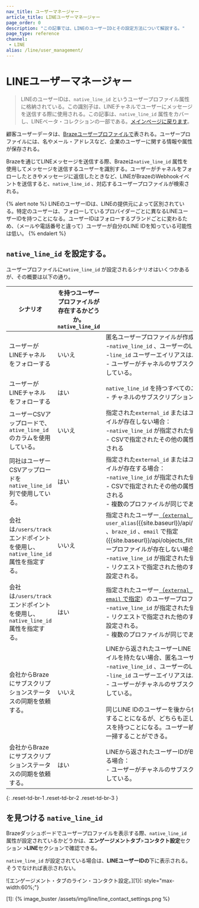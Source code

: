 ```yaml
---
nav_title: ユーザーマネージャー
article_title: LINEユーザーマネージャー
page_order: 0
description: "この記事では、LINEのユーザーIDとその設定方法について解説する。"
page_type: reference
channel:
 - LINE
alias: /line/user_management/
---
```


# LINEユーザーマネージャー

> LINEのユーザーIDは、`native_line_id` というユーザープロファイル属性に格納されている。この識別子は、LINEチャネルでユーザーにメッセージを送信する際に使用される。この記事は、`native_line_id` 属性をカバーし、LINEベータ・コレクションの一部である。[メインページに戻ります](https://www.braze.com/docs/line/)。

顧客ユーザーデータは、[Brazeユーザープロファイルで]({{site.baseurl}}/user_guide/data_and_analytics/user_data_collection/user_profile_lifecycle/)表される。ユーザープロファイルには、名やメール・アドレスなど、企業のユーザーに関する情報や属性が保存される。

Brazeを通じてLINEメッセージを送信する際、Brazeは`native_line_id` 属性を使用してメッセージを送信するユーザーを識別する。ユーザーがチャネルをフォローしたときやメッセージに返信したときなど、LINEがBrazeのWebhookイベントを送信すると、`native_line_id` 、対応するユーザープロファイルが検索される。

{% alert note %}
LINEのユーザーIDは、LINEの提供元によって区別されている。特定のユーザーは、フォローしているプロバイダーごとに異なるLINEユーザーIDを持つことになる。ユーザーIDはフォローするブランドごとに変わるため、（メールや電話番号と違って）ユーザーが自分のLINE IDを知っている可能性は低い。
{% endalert %}

## `native_line_id` を設定する。

ユーザープロファイルに`native_line_id` が設定されるシナリオはいくつかあるが、その概要は以下の通り。

| シナリオ | を持つユーザープロファイルが存在するかどうか。 `native_line_id` | 結果 |
| --- | --- | --- |
|ユーザーがLINEチャネルをフォローする | いいえ| 匿名ユーザープロファイルが作成される（マージが必要）：<br> -`native_line_id` 、ユーザーのLINE IDが設定される。 <br>-`line_id` ユーザーエイリアスはユーザーのLINE IDに設定される。<br>\- ユーザーがチャネルのサブスクリプショングループにサブスクライブしている。 |
|ユーザーがLINEチャネルをフォローする| はい | `native_line_id` を持つすべてのユーザープロファイル：<br>\- チャネルのサブスクリプショングループにサブスクライブしている。|
|ユーザーCSVアップロードで、`ative_line_id` のカラムを使用している。| いいえ| 指定された`external_id` またはユーザーエイリアスのユーザープロファイルが存在しない場合：<br>-`native_line_id` が指定された値に設定される。<br> \- CSVで指定されたその他の属性はすべてユーザープロファイルに設定される|
|同社はユーザーCSVアップロードを`native_line_id` 列で使用している。 | はい | 指定された`external_id` またはユーザーエイリアスのユーザープロファイルが存在する場合：<br>-`native_line_id` が指定された値に設定される。<br>\- CSVで指定されたその他の属性はすべてユーザープロファイルに設定される<br>\- 複数のプロファイルが同じである。 `native_line_id` |
| 会社は`/users/track` エンドポイントを使用し、`native_line_id` 属性を指定する。 | いいえ | 指定されたユーザー[（`external_id`]({{site.baseurl}}/api/objects_filters/user_attributes_object/) 、`user_alias`({{site.baseurl}}/api/objects_filters/user_attributes_object/) 、`braze_id` 、`email` で指定({{site.baseurl}}/api/objects_filters/user_attributes_object/)）のユーザープロファイルが存在しない場合：<br>-`native_line_id` が指定された値に設定される。<br>\- リクエストで指定された他のすべての属性は、ユーザープロファイルに設定される。 |
| 会社は`/users/track` エンドポイントを使用し、`native_line_id` 属性を指定する。 | はい | 指定されたユーザー[（`external_id` 、`user_alias` 、`braze_id` または`email` で指定]({{site.baseurl}}/api/objects_filters/user_attributes_object/)）のユーザープロファイルが存在する場合：<br>-`native_line_id` が指定された値に設定される。<br>\- リクエストで指定された他のすべての属性は、ユーザープロファイルに設定される。<br>\- 複数のプロファイルが同じである。 `native_line_id` |
| 会社からBrazeにサブスクリプションステータスの同期を依頼する。 | いいえ | LINEから返されたユーザーLINE IDがBrazeに対応するユーザープロファイルを持たない場合、匿名ユーザープロファイルが作成される：<br>-`native_line_id` 、ユーザーのLINE IDが設定される。<br>-`line_id` ユーザーエイリアスはユーザーのLINE IDに設定される。<br>\- ユーザーがチャネルのサブスクリプショングループにサブスクライブしている。<br><br>同じLINE IDのユーザーを後から作成した場合、重複したユーザーが存在することになるが、どちらも正しいLINEのサブスクリプションステータスを持つことになる。ユーザー統合は、このような場合にユーザー群を一掃することができる。 |
| 会社からBrazeにサブスクリプションステータスの同期を依頼する。 | はい | LINEから返されたユーザーIDがBrazeのユーザープロファイルと一致する場合：<br>\- ユーザーがチャネルのサブスクリプショングループにサブスクライブしている。 |
{: .reset-td-br-1 .reset-td-br-2 .reset-td-br-3 }

## を見つける `native_line_id`

Brazeダッシュボードでユーザープロファイルを表示する際、`native_line_id` 属性が設定されているかどうかは、**エンゲージメントタブ**>**コンタクト設定**セクション >**LINE**セクションで確認できる。

`native_line_id` が設定されている場合は、**LINEユーザーIDの**下に表示される。そうでなければ表示されない。

![エンゲージメント・タブのライン・コンタクト設定。][1]{: style="max-width:60%;"}

[1]: {% image_buster /assets/img/line/line_contact_settings.png %}
